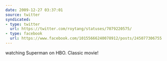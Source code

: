 ```yaml
---
date: 2009-12-27 03:37:01
source: twitter
syndicated:
- type: twitter
  url: https://twitter.com/roytang/statuses/7079220575/
- type: facebook
  url: https://www.facebook.com/10155666240078912/posts/245077306755
---
```


watching Superman on HBO. Classic movie!